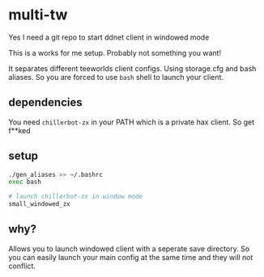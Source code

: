 # multi-tw
Yes I need a git repo to start ddnet client in windowed mode

This is a works for me setup. Probably not something you want!

It separates different teeworlds client configs. Using storage.cfg
and bash aliases. So you are forced to use `bash` shell to launch
your client. 

## dependencies

You need ``chillerbot-zx`` in your PATH
which is a private hax client. So get f**ked

## setup

```bash
./gen_aliases >> ~/.bashrc
exec bash
```

```bash
# launch chillerbot-zx in window mode
small_windowed_zx
```

## why?

Allows you to launch windowed client with a seperate save directory.
So you can easily launch your main config at the same time and they will not conflict.

